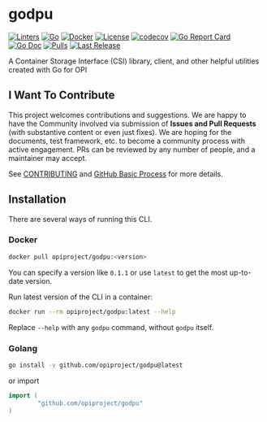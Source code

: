 # godpu

[![Linters](https://github.com/opiproject/godpu/actions/workflows/linters.yml/badge.svg)](https://github.com/opiproject/godpu/actions/workflows/linters.yml)
[![Go](https://github.com/opiproject/godpu/actions/workflows/go.yml/badge.svg)](https://github.com/opiproject/godpu/actions/workflows/go.yml)
[![Docker](https://github.com/opiproject/godpu/actions/workflows/docker-publish.yml/badge.svg)](https://github.com/opiproject/godpu/actions/workflows/docker-publish.yml)
[![License](https://img.shields.io/github/license/opiproject/godpu?style=flat-square&color=blue&label=License)](https://github.com/opiproject/godpu/blob/master/LICENSE)
[![codecov](https://codecov.io/gh/opiproject/godpu/branch/main/graph/badge.svg)](https://codecov.io/gh/opiproject/godpu)
[![Go Report Card](https://goreportcard.com/badge/github.com/opiproject/godpu)](https://goreportcard.com/report/github.com/opiproject/godpu)
[![Go Doc](https://img.shields.io/badge/godoc-reference-blue.svg)](http://godoc.org/github.com/opiproject/godpu)
[![Pulls](https://img.shields.io/docker/pulls/opiproject/godpu.svg?logo=docker&style=flat&label=Pulls)](https://hub.docker.com/r/opiproject/godpu)
[![Last Release](https://img.shields.io/github/v/release/opiproject/godpu?label=Latest&style=flat-square&logo=go)](https://github.com/opiproject/godpu/releases)

A Container Storage Interface (CSI) library, client, and other helpful utilities created with Go for OPI

## I Want To Contribute

This project welcomes contributions and suggestions.  We are happy to have the
Community involved via submission of **Issues and Pull Requests** (with
substantive content  or even just fixes). We are hoping for the documents,
test framework, etc. to become a community process with active engagement.
PRs can be reviewed by any number of people, and a maintainer may accept.

See [CONTRIBUTING](https://github.com/opiproject/opi/blob/main/CONTRIBUTING.md)
and [GitHub Basic Process](https://github.com/opiproject/opi/blob/main/doc-github-rules.md)
for more details.

## Installation

There are several ways of running this CLI.

### Docker

```sh
docker pull opiproject/godpu:<version>
```

You can specify a version like `0.1.1` or use `latest` to get the most up-to-date version.

Run latest version of the CLI in a container:

```sh
docker run --rm opiproject/godpu:latest --help
```

Replace `--help` with any `godpu` command, without `godpu` itself.

### Golang

```sh
go install -v github.com/opiproject/godpu@latest
```

or import

```go
import (
        "github.com/opiproject/godpu"
)
```
